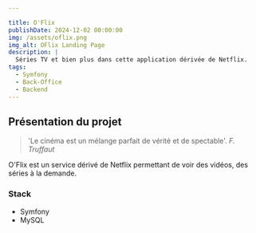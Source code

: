```yaml
---

title: O'Flix
publishDate: 2024-12-02 00:00:00
img: /assets/oflix.png
img_alt: OFlix Landing Page
description: |
  Séries TV et bien plus dans cette application dérivée de Netflix.
tags:
  - Symfony
  - Back-Office
  - Backend
---
```



## Présentation du projet

> 'Le cinéma est un mélange parfait de vérité et de spectable'. *F. Truffaut*

O'Flix</a> est un service dérivé de Netflix permettant de voir des vidéos, des séries à la demande.  

### Stack

* Symfony 
* MySQL





